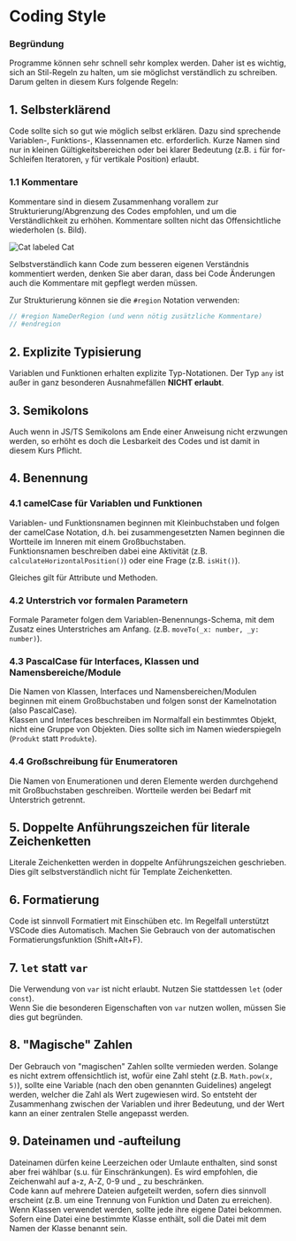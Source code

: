 # Coding Style

### Begründung
Programme können sehr schnell sehr komplex werden. Daher ist es wichtig, sich an Stil-Regeln zu halten, um sie möglichst verständlich zu schreiben. Darum gelten in diesem Kurs folgende Regeln:

## 1. Selbsterklärend
Code sollte sich so gut wie möglich selbst erklären. Dazu sind sprechende Variablen-, Funktions-, Klassennamen etc. erforderlich. Kurze Namen sind nur in kleinen Gültigkeitsbereichen oder bei klarer Bedeutung (z.B. `i` für for-Schleifen Iteratoren, `y` für vertikale Position) erlaubt.

### 1.1 Kommentare

Kommentare sind in diesem Zusammenhang vorallem zur Strukturierung/Abgrenzung des Codes empfohlen, und um die Verständlichkeit zu erhöhen. Kommentare sollten nicht das Offensichtliche wiederholen (s. Bild).

![Cat labeled Cat](https://i.redd.it/iuy9fxt300811.png)

Selbstverständlich kann Code zum besseren eigenen Verständnis kommentiert werden, denken Sie aber daran, dass bei Code Änderungen auch die Kommentare mit gepflegt werden müssen.

Zur Strukturierung können sie die `#region` Notation verwenden:
```typescript
// #region NameDerRegion (und wenn nötig zusätzliche Kommentare)
// #endregion
```

## 2. Explizite Typisierung

Variablen und Funktionen erhalten explizite Typ-Notationen. Der Typ `any` ist außer in ganz besonderen Ausnahmefällen **NICHT erlaubt**.

## 3. Semikolons
Auch wenn in JS/TS Semikolons am Ende einer Anweisung nicht erzwungen werden, so erhöht es doch die Lesbarkeit des Codes und ist damit in diesem Kurs Pflicht.

## 4. Benennung
### 4.1 camelCase für Variablen und Funktionen

Variablen- und Funktionsnamen beginnen mit Kleinbuchstaben und folgen der camelCase Notation, d.h. bei zusammengesetzten Namen beginnen die Wortteile im Inneren mit einem Großbuchstaben.  
Funktionsnamen beschreiben dabei eine Aktivität (z.B. `calculateHorizontalPosition()`) oder eine Frage (z.B. `isHit()`).

Gleiches gilt für Attribute und Methoden.

### 4.2 Unterstrich vor formalen Parametern

Formale Parameter folgen dem Variablen-Benennungs-Schema, mit dem Zusatz eines Unterstriches am Anfang. (z.B. `moveTo(_x: number, _y: number)`).

### 4.3 PascalCase für Interfaces, Klassen und Namensbereiche/Module

Die Namen von Klassen, Interfaces und Namensbereichen/Modulen beginnen mit einem Großbuchstaben und folgen sonst der Kamelnotation (also PascalCase).  
Klassen und Interfaces beschreiben im Normalfall ein bestimmtes Objekt, nicht eine Gruppe von Objekten. Dies sollte sich im Namen wiederspiegeln (`Produkt` statt `Produkte`).

### 4.4 Großschreibung für Enumeratoren

Die Namen von Enumerationen und deren Elemente werden durchgehend mit Großbuchstaben geschreiben. Wortteile werden bei Bedarf mit Unterstrich getrennt.

## 5. Doppelte Anführungszeichen für literale Zeichenketten

Literale Zeichenketten werden in doppelte Anführungszeichen geschrieben. Dies gilt selbstverständlich nicht für Template Zeichenketten.

## 6. Formatierung

Code ist sinnvoll Formatiert mit Einschüben etc. Im Regelfall unterstützt VSCode dies Automatisch. Machen Sie Gebrauch von der automatischen Formatierungsfunktion (Shift+Alt+F).

## 7. `let` statt `var`

Die Verwendung von `var` ist nicht erlaubt. Nutzen Sie stattdessen `let` (oder `const`).  
Wenn Sie die besonderen Eigenschaften von `var` nutzen wollen, müssen Sie dies gut begründen.

## 8. "Magische" Zahlen

Der Gebrauch von "magischen" Zahlen sollte vermieden werden. Solange es nicht extrem offensichtlich ist, wofür eine Zahl steht (z.B. `Math.pow(x, 5)`), sollte eine Variable (nach den oben genannten Guidelines) angelegt werden, welcher die Zahl als Wert zugewiesen wird. So entsteht der Zusammenhang zwischen der Variablen und ihrer Bedeutung, und der Wert kann an einer zentralen Stelle angepasst werden.

## 9. Dateinamen und -aufteilung

Dateinamen dürfen keine Leerzeichen oder Umlaute enthalten, sind sonst aber frei wählbar (s.u. für Einschränkungen). Es wird empfohlen, die Zeichenwahl auf a-z, A-Z, 0-9 und _ zu beschränken.  
Code kann auf mehrere Dateien aufgeteilt werden, sofern dies sinnvoll erscheint (z.B. um eine Trennung von Funktion und Daten zu erreichen). Wenn Klassen verwendet werden, sollte jede ihre eigene Datei bekommen. Sofern eine Datei eine bestimmte Klasse enthält, soll die Datei mit dem Namen der Klasse benannt sein.